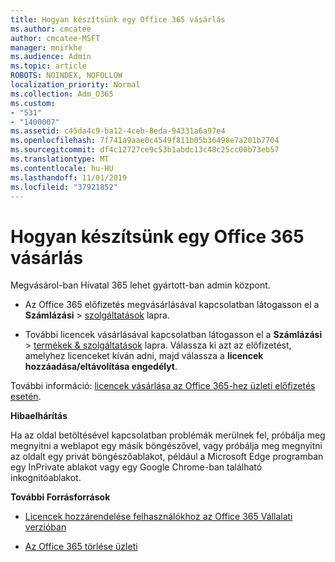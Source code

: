 ```yaml
---
title: Hogyan készítsünk egy Office 365 vásárlás
ms.author: cmcatee
author: cmcatee-MSFT
manager: mnirkhe
ms.audience: Admin
ms.topic: article
ROBOTS: NOINDEX, NOFOLLOW
localization_priority: Normal
ms.collection: Adm_O365
ms.custom:
- "531"
- "1400007"
ms.assetid: c45da4c9-ba12-4ceb-8eda-94331a6a97e4
ms.openlocfilehash: 7f741a9aae0c4549f811b05b36498e7a201b7704
ms.sourcegitcommit: df4c12727ce9c53b1abdc13c48c25cc00b73eb57
ms.translationtype: MT
ms.contentlocale: hu-HU
ms.lasthandoff: 11/01/2019
ms.locfileid: "37921852"
---
```

# <a name="how-to-make-an-office-365-purchase"></a>Hogyan készítsünk egy Office 365 vásárlás

Megvásárol-ban Hivatal 365 lehet gyártott-ban admin központ.
  
- Az Office 365 előfizetés megvásárlásával kapcsolatban látogasson el a **Számlázási** \> [szolgáltatások](https://go.microsoft.com/fwlink/p/?linkid=868433) lapra.

- További licencek vásárlásával kapcsolatban látogasson el a **Számlázási** \> [termékek & szolgáltatások](https://go.microsoft.com/fwlink/p/?linkid=842054) lapra. Válassza ki azt az előfizetést, amelyhez licenceket kíván adni, majd válassza a **licencek hozzáadása/eltávolítása engedélyt**.
  
További információ: [licencek vásárlása az Office 365-hez üzleti előfizetés esetén](https://docs.microsoft.com/office365/admin/subscriptions-and-billing/buy-licenses).

**Hibaelhárítás**

Ha az oldal betöltésével kapcsolatban problémák merülnek fel, próbálja meg megnyitni a weblapot egy másik böngészővel, vagy próbálja meg megnyitni az oldalt egy privát böngészőablakot, például a Microsoft Edge programban egy InPrivate ablakot vagy egy Google Chrome-ban található inkognitóablakot. 

**További Forrásforrások**
  
- [Licencek hozzárendelése felhasználókhoz az Office 365 Vállalati verzióban](https://docs.microsoft.com/office365/admin/subscriptions-and-billing/assign-licenses-to-users)

- [Az Office 365 törlése üzleti](https://docs.microsoft.com/office365/admin/subscriptions-and-billing/cancel-your-subscription)